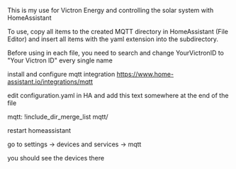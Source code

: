 This is my use for Victron Energy and controlling the solar system with HomeAssistant

To use, copy all items to the created MQTT directory in HomeAssistant (File Editor) and insert all items with the yaml extension into the subdirectory.

Before using in each file, you need to search and change YourVictronID to "Your Victron ID" every single name

install and configure mqtt integration
https://www.home-assistant.io/integrations/mqtt

edit configuration.yaml in HA and add this text somewhere at the end of the file

mqtt: !include_dir_merge_list mqtt/

restart homeassistant

go to settings -> devices and services -> mqtt

you should see the devices there
